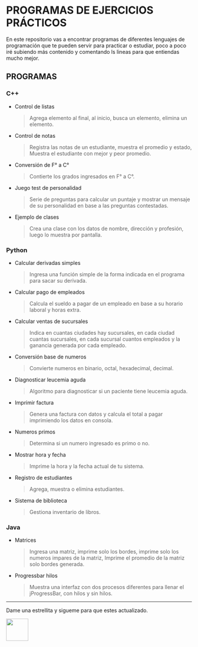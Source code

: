 # PROGRAMAS DE EJERCICIOS PRÁCTICOS
En este repositorio vas a encontrar programas de diferentes lenguajes de programación que te pueden servir para practicar o estudiar, poco a poco iré subiendo más contenido y comentando ls lineas para que entiendas mucho mejor.

## PROGRAMAS
### C++
  * Control de listas
    > Agrega elemento al final, al inicio, busca un elemento, elimina un elemento.
  * Control de notas
    > Registra las notas de un estudiante, muestra el promedio y estado, Muestra el estudiante con mejor y peor promedio.
  * Conversión de F° a C°
    > Contierte los grados ingresados en F° a C°.
  * Juego test de personalidad
    > Serie de preguntas para calcular un puntaje y mostrar un mensaje de su personalidad en base a las preguntas contestadas.
  * Ejemplo de clases
    > Crea una clase con los datos de nombre, dirección y profesión, luego lo muestra por pantalla.
   
### Python
  * Calcular derivadas simples
    > Ingresa una función simple de la forma indicada en el programa para sacar su derivada.
  * Calcular pago de empleados
    > Calcula el sueldo a pagar de un empleado en base a su horario laboral y horas extra.
  * Calcular ventas de sucursales
    > Indica en cuantas ciudades hay sucursales, en cada ciudad cuantas sucursales, en cada sucursal cuantos empleados y la ganancia generada por cada empleado.
  * Conversión base de numeros
    > Convierte numeros en binario, octal, hexadecimal, decimal.
  * Diagnosticar leucemia aguda
    > Algoritmo para diagnosticar si un paciente tiene leucemia aguda.
  * Imprimir factura
    > Genera una factura con datos y calcula el total a pagar imprimiendo los datos en consola.
  * Numeros primos
    > Determina si un numero ingresado es primo o no.
  * Mostrar hora y fecha
    > Imprime la hora y la fecha actual de tu sistema.
  * Registro de estudiantes
    > Agrega, muestra o elimina estudiantes.
  * Sistema de biblioteca
    > Gestiona inventario de libros.
    
### Java
  * Matrices
    > Ingresa una matriz, imprime solo los bordes, imprime solo los numeros impares de la matriz, Imprime el promedio de la matriz solo bordes generada.
* Progressbar hilos
    > Muestra una interfaz con dos procesos diferentes para llenar el jProgressBar, con hilos y sin hilos.

<hr>
Dame una estrellita y sigueme para que estes actualizado.

<a href="https://github.com/Tomvargas"><img  src="https://user-images.githubusercontent.com/5713670/87202985-820dcb80-c2b6-11ea-9f56-7ec461c497c3.gif" width="60"/></a>

